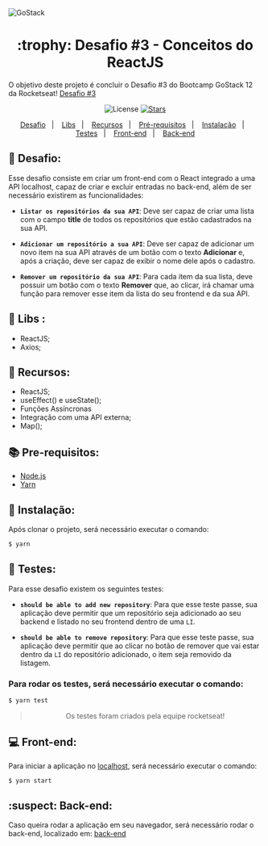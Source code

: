 <img alt="GoStack" src="https://storage.googleapis.com/golden-wind/bootcamp-gostack/header-desafios.png" />

<h1 align="center">:trophy: Desafio #3 - Conceitos do ReactJS</h1>

O objetivo deste projeto é concluir o Desafio #3 do Bootcamp GoStack 12 da Rocketseat!
[Desafio #3](https://github.com/Rocketseat/bootcamp-gostack-desafios/tree/master/desafio-conceitos-reactjs)

<p align="center">
  <img alt="License" src="https://img.shields.io/badge/license-MIT-%2304D361">

  <a href="https://github.com/Lucas-Dalamarta/challenge-3-gostack">
    <img alt="Stars" src="https://img.shields.io/github/stars/Lucas-Dalamarta/challenge-3-gostack">
  </a>
</p>

<p align="center">
  <a href="#dart-desafio">Desafio</a>&nbsp;&nbsp;&nbsp;|&nbsp;&nbsp;&nbsp;
  <a href="#open_file_folder-libs">Libs</a>&nbsp;&nbsp;&nbsp;|&nbsp;&nbsp;&nbsp;
  <a href="#wrench-recursos">Recursos</a>&nbsp;&nbsp;&nbsp;|&nbsp;&nbsp;&nbsp;
  <a href="#books-pre-requisitos">Pré-requisitos</a>&nbsp;&nbsp;&nbsp;|&nbsp;&nbsp;&nbsp;
  <a href="#floppy_disk-instalação">Instalação</a>&nbsp;&nbsp;&nbsp;|&nbsp;&nbsp;&nbsp;
  <a href="#straight_ruler-testes">Testes</a>&nbsp;&nbsp;&nbsp;|&nbsp;&nbsp;&nbsp;
  <a href="#computer-front-end">Front-end</a>&nbsp;&nbsp;&nbsp;|&nbsp;&nbsp;&nbsp;
  <a href="#suspect-back-end">Back-end</a>
</p>

## :dart: Desafio:

Esse desafio consiste em criar um front-end com o React integrado a uma API localhost, capaz de criar e excluir entradas no back-end, além de ser necessário existirem as funcionalidades:

- **`Listar os repositórios da sua API`**: Deve ser capaz de criar uma lista com o campo **title** de todos os repositórios que estão cadastrados na sua API.

- **`Adicionar um repositório a sua API`**: Deve ser capaz de adicionar um novo item na sua API através de um botão com o texto **Adicionar** e, após a criação, deve ser capaz de exibir o nome dele após o cadastro.

- **`Remover um repositório da sua API`**: Para cada item da sua lista, deve possuir um botão com o texto **Remover** que, ao clicar, irá chamar uma função para remover esse item da lista do seu frontend e da sua API.

## :open_file_folder: Libs :

- ReactJS;
- Axios;

## :wrench: Recursos:

- ReactJS;
- useEffect() e useState();
- Funções Assíncronas
- Integração com uma API externa;
- Map();

## :books: Pre-requisitos:

- [Node.js](https://nodejs.org/en/)
- [Yarn](https://yarnpkg.com/)

## :floppy_disk: Instalação:

Após clonar o projeto, será necessário executar o comando:

```bash
$ yarn
```

## :straight_ruler: Testes:

Para esse desafio existem os seguintes testes:

- **`should be able to add new repository`**: Para que esse teste passe, sua aplicação deve permitir que um repositório seja adicionado ao seu backend e listado no seu frontend dentro de uma `LI`.

- **`should be able to remove repository`**: Para que esse teste passe, sua aplicação deve permitir que ao clicar no botão de remover que vai estar dentro da `LI` do repositório adicionado, o item seja removido da listagem.

### Para rodar os testes, será necessário executar o comando:

```bash
$ yarn test
```

<blockquote align="center">Os testes foram criados pela equipe rocketseat!</blockquote>

## :computer: Front-end:

Para iniciar a aplicação no [localhost](http://localhost:3000), será necessário executar o comando:

```bash
$ yarn start
```

## :suspect: Back-end:

Caso queira rodar a aplicação em seu navegador, será necessário rodar o back-end, localizado em: [back-end](https://github.com/Lucas-Dalamarta/challenge-2-gostack)
